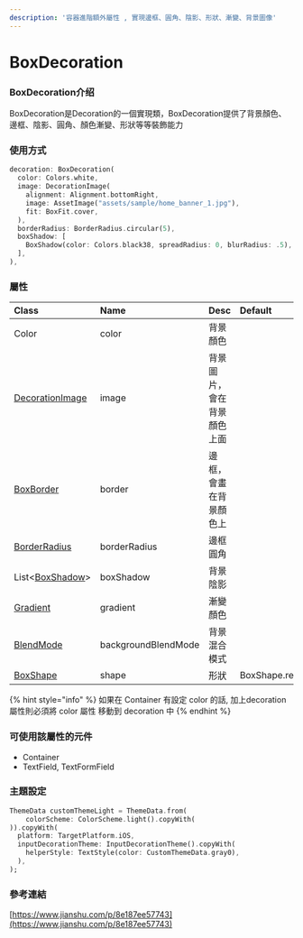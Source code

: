 ```yaml
---
description: '容器進階額外屬性 , 實現邊框、圓角、陰影、形狀、漸變、背景圖像'
---
```


# BoxDecoration

### BoxDecoration介绍

BoxDecoration是Decoration的一個實現類，BoxDecoration提供了背景顏色、邊框、陰影、圓角、顏色漸變、形狀等等裝飾能力

### 使用方式

```dart
decoration: BoxDecoration(
  color: Colors.white,
  image: DecorationImage(
    alignment: Alignment.bottomRight,
    image: AssetImage("assets/sample/home_banner_1.jpg"),
    fit: BoxFit.cover,
  ),
  borderRadius: BorderRadius.circular(5),
  boxShadow: [
    BoxShadow(color: Colors.black38, spreadRadius: 0, blurRadius: .5),
  ],
),
```

### 屬性

| Class | Name | Desc | Default |
| :--- | :--- | :--- | :--- |
| Color | color | 背景顏色 |  |
| [DecorationImage](decorationimage.md) | image | 背景圖片，會在背景顏色上面 |  |
| [BoxBorder](boxborder/) | border | 邊框，會畫在背景顏色上 |  |
| [BorderRadius](borderradius.md) | borderRadius | 邊框圓角 |  |
| List&lt;[BoxShadow](boxshadow.md)&gt; | boxShadow | 背景陰影 |  |
| [Gradient](gradient/) | gradient | 漸變顏色 |  |
| [BlendMode](blendmode.md) | backgroundBlendMode | 背景混合模式 |  |
| [BoxShape](boxshape.md) | shape | 形狀 | BoxShape.rectangle |

{% hint style="info" %}
如果在 Container 有設定 color 的話, 加上decoration屬性則必須將 color 屬性 移動到 decoration 中
{% endhint %}

### **可使用該屬性的元件**

* Container
* TextField, TextFormField

### 主題設定

```dart
ThemeData customThemeLight = ThemeData.from(
    colorScheme: ColorScheme.light().copyWith(
)).copyWith(
  platform: TargetPlatform.iOS,
  inputDecorationTheme: InputDecorationTheme().copyWith(
    helperStyle: TextStyle(color: CustomThemeData.gray0),
  ),
);
```

###  參考連結

[https://www.jianshu.com/p/8e187ee57743](https://www.jianshu.com/p/8e187ee57743)

